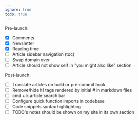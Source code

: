 ```yaml
---
ignore: true
todo: true
---
```


Pre-launch:
- [x] Comments
- [x] Newsletter
- [x] Reading time
- [ ] Article sidebar navigation (toc)
- [ ] Swap domain over
- [ ] Article should not show self in "you might also like" section

Post-launch:
- [ ] Translate articles on build or pre-commit hook
- [ ] Remove/hide h1 tags rendered by initial # in markdown files
- [ ] cmd + k article search bar
- [ ] Configure quick function imports in codebase
- [ ] Code snippets syntax highlighting
- [ ] TODO's notes should be shown on my site in its own section